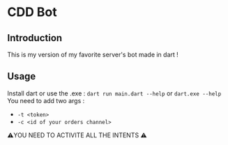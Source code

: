 # CDD Bot

## Introduction

This is my version of my favorite server's bot made in dart !

## Usage

Install dart or use the .exe :
`dart run main.dart --help` or `dart.exe --help`  
You need to add two args :  
* `-t <token>`
* `-c <id of your orders channel>`

⚠️YOU NEED TO ACTIVITE ALL THE INTENTS ⚠️
